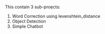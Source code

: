 This contain 3 sub-proẹcts:
1. Word Correction using levenshtein_distance
2. Object Detection
3. Simple Chatbot
   
